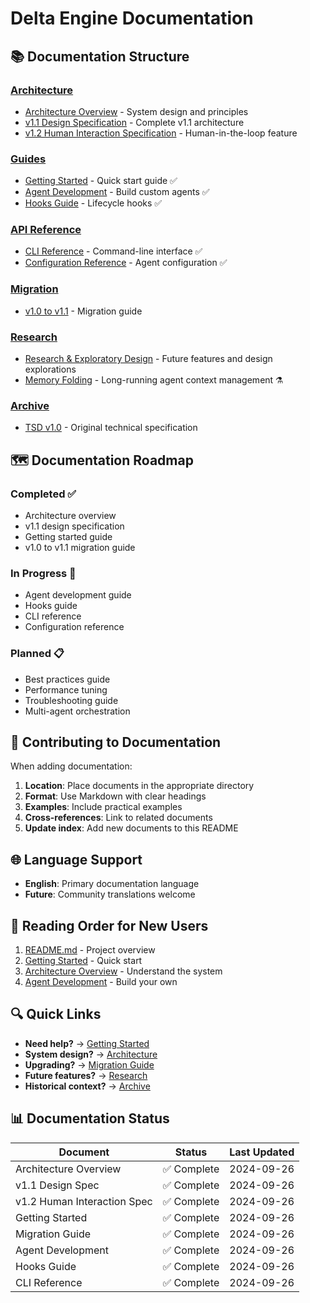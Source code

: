 # Delta Engine Documentation

## 📚 Documentation Structure

### [Architecture](./architecture/)
- [Architecture Overview](./architecture/README.md) - System design and principles
- [v1.1 Design Specification](./architecture/v1.1-design.md) - Complete v1.1 architecture
- [v1.2 Human Interaction Specification](./architecture/v1.2-human-interaction.md) - Human-in-the-loop feature

### [Guides](./guides/)
- [Getting Started](./guides/getting-started.md) - Quick start guide ✅
- [Agent Development](./guides/agent-development.md) - Build custom agents ✅
- [Hooks Guide](./guides/hooks.md) - Lifecycle hooks ✅

### [API Reference](./api/)
- [CLI Reference](./api/cli.md) - Command-line interface ✅
- [Configuration Reference](./api/config.md) - Agent configuration ✅

### [Migration](./migration/)
- [v1.0 to v1.1](./migration/v1.0-to-v1.1.md) - Migration guide

### [Research](./research/)
- [Research & Exploratory Design](./research/README.md) - Future features and design explorations
- [Memory Folding](./research/memory-folding.md) - Long-running agent context management ⚗️

### [Archive](./archive/)
- [TSD v1.0](./archive/tsd-v1.0.md) - Original technical specification

## 🗺️ Documentation Roadmap

### Completed ✅
- Architecture overview
- v1.1 design specification
- Getting started guide
- v1.0 to v1.1 migration guide

### In Progress 🚧
- Agent development guide
- Hooks guide
- CLI reference
- Configuration reference

### Planned 📋
- Best practices guide
- Performance tuning
- Troubleshooting guide
- Multi-agent orchestration

## 📝 Contributing to Documentation

When adding documentation:

1. **Location**: Place documents in the appropriate directory
2. **Format**: Use Markdown with clear headings
3. **Examples**: Include practical examples
4. **Cross-references**: Link to related documents
5. **Update index**: Add new documents to this README

## 🌐 Language Support

- **English**: Primary documentation language
- **Future**: Community translations welcome

## 📖 Reading Order for New Users

1. [README.md](../README.md) - Project overview
2. [Getting Started](./guides/getting-started.md) - Quick start
3. [Architecture Overview](./architecture/README.md) - Understand the system
4. [Agent Development](./guides/agent-development.md) - Build your own

## 🔍 Quick Links

- **Need help?** → [Getting Started](./guides/getting-started.md)
- **System design?** → [Architecture](./architecture/README.md)
- **Upgrading?** → [Migration Guide](./migration/v1.0-to-v1.1.md)
- **Future features?** → [Research](./research/)
- **Historical context?** → [Archive](./archive/)

## 📊 Documentation Status

| Document | Status | Last Updated |
|----------|--------|--------------|
| Architecture Overview | ✅ Complete | 2024-09-26 |
| v1.1 Design Spec | ✅ Complete | 2024-09-26 |
| v1.2 Human Interaction Spec | ✅ Complete | 2024-09-26 |
| Getting Started | ✅ Complete | 2024-09-26 |
| Migration Guide | ✅ Complete | 2024-09-26 |
| Agent Development | ✅ Complete | 2024-09-26 |
| Hooks Guide | ✅ Complete | 2024-09-26 |
| CLI Reference | ✅ Complete | 2024-09-26 |